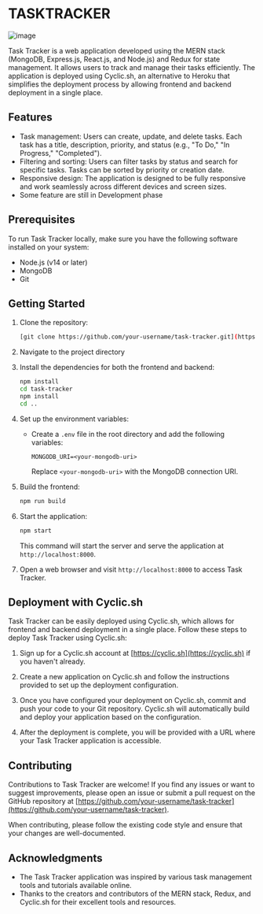 # TASKTRACKER
![image](https://github.com/AMANMUHAL/TASKTRACKER/assets/101124129/b02660ea-704a-4fab-bf19-eb27d0b803da)


Task Tracker is a web application developed using the MERN stack (MongoDB, Express.js, React.js, and Node.js) and Redux for state management. It allows users to track and manage their tasks efficiently. The application is deployed using Cyclic.sh, an alternative to Heroku that simplifies the deployment process by allowing frontend and backend deployment in a single place.

## Features

- Task management: Users can create, update, and delete tasks. Each task has a title, description, priority, and status (e.g., "To Do," "In Progress," "Completed").
- Filtering and sorting: Users can filter tasks by status and search for specific tasks. Tasks can be sorted by priority or creation date.
- Responsive design: The application is designed to be fully responsive and work seamlessly across different devices and screen sizes.
- Some feature are still in Development phase

## Prerequisites

To run Task Tracker locally, make sure you have the following software installed on your system:

- Node.js (v14 or later)
- MongoDB
- Git

## Getting Started

1. Clone the repository:

   ```bash
   [git clone https://github.com/your-username/task-tracker.git](https://github.com/AMANMUHAL/TASKTRACKER.git)
   ```

2. Navigate to the project directory

3. Install the dependencies for both the frontend and backend:

   ```bash
   npm install
   cd task-tracker
   npm install
   cd ..
   ```

4. Set up the environment variables:

   - Create a `.env` file in the root directory and add the following variables:

     ```plaintext
     MONGODB_URI=<your-mongodb-uri>
     ```

     Replace `<your-mongodb-uri>` with the MongoDB connection URI.

5. Build the frontend:

   ```bash
   npm run build
   ```

6. Start the application:

   ```bash
   npm start
   ```

   This command will start the server and serve the application at `http://localhost:8000`.

7. Open a web browser and visit `http://localhost:8000` to access Task Tracker.

## Deployment with Cyclic.sh

Task Tracker can be easily deployed using Cyclic.sh, which allows for frontend and backend deployment in a single place. Follow these steps to deploy Task Tracker using Cyclic.sh:

1. Sign up for a Cyclic.sh account at [https://cyclic.sh](https://cyclic.sh) if you haven't already.

2. Create a new application on Cyclic.sh and follow the instructions provided to set up the deployment configuration.

3. Once you have configured your deployment on Cyclic.sh, commit and push your code to your Git repository. Cyclic.sh will automatically build and deploy your application based on the configuration.

4. After the deployment is complete, you will be provided with a URL where your Task Tracker application is accessible.

## Contributing

Contributions to Task Tracker are welcome! If you find any issues or want to suggest improvements, please open an issue or submit a pull request on the GitHub repository at [https://github.com/your-username/task-tracker](https://github.com/your-username/task-tracker).

When contributing, please follow the existing code style and ensure that your changes are well-documented.

## Acknowledgments

- The Task Tracker application was inspired by various task management tools and tutorials available online.
- Thanks to the creators and contributors of the MERN stack, Redux, and Cyclic.sh for their excellent tools and resources.
